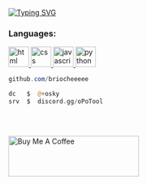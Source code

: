 <a href="https://c-x.bio"><img src="https://readme-typing-svg.demolab.com?font=Silkscreen&pause=1000&color=FFFFFF&width=435&lines=C-X.bio+Service" alt="Typing SVG" /></a>

<h3 align="left">Languages:</h3>
<p align="left">
<a href="https://developer.mozilla.org/fr/docs/Learn/HTML" target="_blank" rel="noreferrer"> <img src="https://cdn-icons-png.flaticon.com/512/732/732212.png" alt="html" width="40" height="40"/> </a>
<a href="https://developer.mozilla.org/fr/docs/Web/CSS" target="_blank" rel="noreferrer"> <img src="https://static-00.iconduck.com/assets.00/css-3-icon-1755x2048-oq1al28k.png" alt="css" width="40" height="40"/> </a>
<a href="https://developer.mozilla.org/fr/docs/Learn/Getting_started_with_the_web/JavaScript_basics" target="_blank" rel="noreferrer"> <img src="https://www.javascripttutoring.com/images/jslogo.png" alt="javascript" width="40" height="40"/> </a>
<a href="https://discord.gg/G8s5HH3hSb" target="_blank" rel="noreferrer"> <img src="https://cdn3.iconfinder.com/data/icons/logos-and-brands-adobe/512/267_Python-512.png" alt="python" width="40" height="40"/> </a>
</p>



```powershell
github.com/briocheeeee
```
```php
dc   $  @+osky
srv  $  discord.gg/oPoTool
```
## 
&zwnj;

<a href="https://buymeacoffee.com/briocheeeee" target="_blank"><img src="https://cdn.buymeacoffee.com/buttons/v2/default-yellow.png" alt="Buy Me A Coffee" style="height: 80px !important;width: 257px !important;" ></a>
